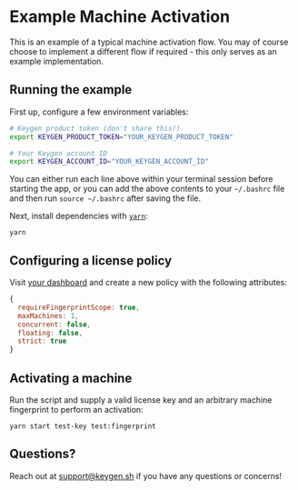 # Example Machine Activation
This is an example of a typical machine activation flow. You may of course
choose to implement a different flow if required - this only serves as an
example implementation.

## Running the example

First up, configure a few environment variables:
```bash
# Keygen product token (don't share this!)
export KEYGEN_PRODUCT_TOKEN="YOUR_KEYGEN_PRODUCT_TOKEN"

# Your Keygen account ID
export KEYGEN_ACCOUNT_ID="YOUR_KEYGEN_ACCOUNT_ID"
```

You can either run each line above within your terminal session before
starting the app, or you can add the above contents to your `~/.bashrc`
file and then run `source ~/.bashrc` after saving the file.

Next, install dependencies with [`yarn`](https://yarnpkg.comg):
```
yarn
```

## Configuring a license policy

Visit [your dashboard](https://app.keygen.sh/policies) and create a new
policy with the following attributes:

```javascript
{
  requireFingerprintScope: true,
  maxMachines: 1,
  concurrent: false,
  floating: false,
  strict: true
}
```

## Activating a machine

Run the script and supply a valid license key and an arbitrary machine
fingerprint to perform an activation:
```
yarn start test-key test:fingerprint
```

## Questions?

Reach out at [support@keygen.sh](mailto:support@keygen.sh) if you have any
questions or concerns!

